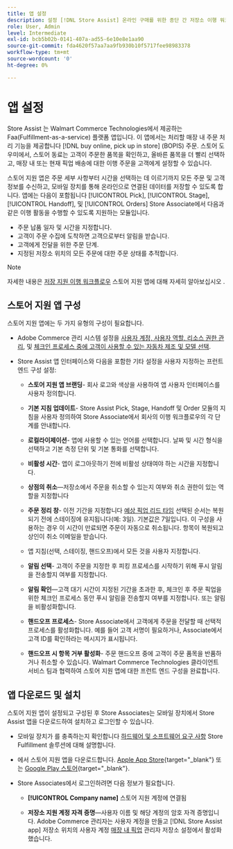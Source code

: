 ```yaml
---
title: 앱 설정
description: 설정 [!DNL Store Assist] 온라인 구매를 위한 종단 간 저장소 이행 워크플로우 및 프로세스를 관리하는 앱으로, Store Orders에서 선택합니다.
role: User, Admin
level: Intermediate
exl-id: bcb5b02b-0141-407a-ad55-6e10e8e1aa90
source-git-commit: fda4620f57aa7aa9fb930b10f5717fee98983378
workflow-type: tm+mt
source-wordcount: '0'
ht-degree: 0%

---
```


# 앱 설정

Store Assist 는 Walmart Commerce Technologies에서 제공하는 Faa(Fulfillment-as-a-service) 플랫폼 앱입니다. 이 앱에서는 처리할 매장 내 주문 처리 기능을 제공합니다 [!DNL buy online, pick up in store] (BOPIS) 주문. 스토어 도우미에서, 스토어 동료는 고객이 주문한 품목을 확인하고, 올바른 품목을 더 빨리 선택하고, 매장 내 또는 현재 픽업 배송에 대한 이행 주문을 고객에게 설정할 수 있습니다.

스토어 지원 앱은 주문 세부 사항부터 시간을 선택하는 데 이르기까지 모든 주문 및 고객 정보를 수신하고, 모바일 장치를 통해 온라인으로 연결된 데이터를 저장할 수 있도록 합니다. 앱에는 다음이 포함됩니다 [!UICONTROL Pick], [!UICONTROL Stage], [!UICONTROL Handoff], 및 [!UICONTROL Orders] Store Associate에서 다음과 같은 이행 활동을 수행할 수 있도록 지원하는 모듈입니다.

- 주문 납품 일자 및 시간을 지정합니다.
- 고객이 주문 수집에 도착하면 고객으로부터 알림을 받습니다.
- 고객에게 전달을 위한 주문 단계.
- 지정된 저장소 위치의 모든 주문에 대한 주문 상태를 추적합니다.

>[!NOTE]
>
>자세한 내용은 [저장 지원 이행 워크플로우](store-assist-modules.md) 스토어 지원 앱에 대해 자세히 알아보십시오 .

## 스토어 지원 앱 구성

스토어 지원 앱에는 두 가지 유형의 구성이 필요합니다.

- Adobe Commerce 관리 시스템 설정을 [사용자 계정, 사용자 역할, 리소스 권한 관리](user-setup.md), 및 [체크인 프로세스 중에 고객이 사용할 수 있는 자동차 제조 및 모델 선택](check-in-experience-setup.md).

- Store Assist 앱 인터페이스와 다음을 포함한 기타 설정을 사용자 지정하는 프런트 엔드 구성 설정:

   - **스토어 지원 앱 브랜딩**- 회사 로고와 색상을 사용하여 앱 사용자 인터페이스를 사용자 정의합니다.

   - **기본 지침 업데이트**- Store Assist Pick, Stage, Handoff 및 Order 모듈의 지침을 사용자 정의하여 Store Associate에서 회사의 이행 워크플로우의 각 단계를 안내합니다.

   - **로컬라이제이션**- 앱에 사용할 수 있는 언어를 선택합니다. 날짜 및 시간 형식을 선택하고 기본 측정 단위 및 기본 통화를 선택합니다.

   - **비활성 시간**- 앱이 로그아웃하기 전에 비활성 상태여야 하는 시간을 지정합니다.

   - **상점의 취소**—저장소에서 주문을 취소할 수 있는지 여부와 취소 권한이 있는 역할을 지정합니다

   - **주문 정리 창**- 이전 기간을 지정합니다 [예상 픽업 리드 타임](enable-general.md#delivery-method-title-configuration) 선택된 순서는 복원되기 전에 스테이징에 유지됩니다(예: 3일). 기본값은 7일입니다. 이 구성을 사용하는 경우 이 시간이 만료되면 주문이 자동으로 취소됩니다. 항목이 복원되고 상인이 취소 이메일을 받습니다.

   - 앱 지침(선택, 스테이징, 핸드오프)에서 모든 것을 사용자 지정합니다.

   - **알림 선택**- 고객이 주문을 지정한 후 피킹 프로세스를 시작하기 위해 푸시 알림을 전송할지 여부를 지정합니다.

   - **알림 확인**—고객 대기 시간이 지정된 기간을 초과한 후, 체크인 후 주문 픽업을 위한 체크인 프로세스 동안 푸시 알림을 전송할지 여부를 지정합니다. 또는 알림을 비활성화합니다.

   - **핸드오프 프로세스**- Store Associate에서 고객에게 주문을 전달할 때 선택적 프로세스를 활성화합니다. 예를 들어 고객 서명이 필요하거나, Associate에서 고객 ID를 확인하라는 메시지가 표시됩니다.

   - **핸드오프 시 항목 거부 활성화**- 주문 핸드오프 중에 고객이 주문 품목을 반품하거나 취소할 수 있습니다.
   Walmart Commerce Technologies 클라이언트 서비스 팀과 협력하여 스토어 지원 앱에 대한 프런트 엔드 구성을 완료합니다.

## 앱 다운로드 및 설치

스토어 지원 앱이 설정되고 구성된 후 Store Associates는 모바일 장치에서 Store Assist 앱을 다운로드하여 설치하고 로그인할 수 있습니다.

- 모바일 장치가 를 충족하는지 확인합니다 [하드웨어 및 소프트웨어 요구 사항](solution-requirements.md#store-assist-app-requirements) Store Fulfillment 솔루션에 대해 설명합니다.

- 에서 스토어 지원 앱을 다운로드합니다. [Apple App Store](https://apps.apple.com/us/app/store-assist-by-walmart/id1609281539){target=&quot;_blank&quot;} 또는 [Google Play 스토어](https://play.google.com/store/apps/details?id=com.walmart.faas.storeassist){target=&quot;_blank&quot;}.

- Store Associates에서 로그인하려면 다음 정보가 필요합니다.

   - **[!UICONTROL Company name]** 스토어 지원 계정에 연결됨

   - **저장소 지원 계정 자격 증명**—사용자 이름 및 해당 계정의 암호 자격 증명입니다.
   Adobe Commerce 관리자는 사용자 계정을 만들고 [!DNL Store Assist app] 저장소 위치의 사용자 계정 [매장 내 픽업](merchant-store-configuration.md#pickup-location-configuration) 관리자 저장소 설정에서 활성화했습니다.
